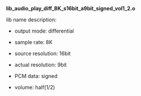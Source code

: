 **lib_audio_play_diff_8K_s16bit_a9bit_signed_vol1_2.o**

lib name description:

- output mode: differential

- sample rate: 8K

- source resolution: 16bit

- actual resolution: 9bit

- PCM data: signed

- volume: half(1/2)
